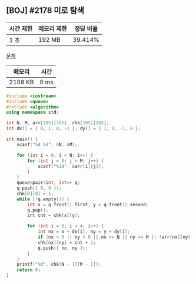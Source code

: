 ## [BOJ] #2178 미로 탐색

| 시간 제한 | 메모리 제한 | 정답 비율 |
| --------- | ----------- | --------- |
| 1 초      | 192 MB      | 39.414%   |

[문제](https://www.acmicpc.net/problem/2178)



| 메모리  | 시간 |
| ------- | ---- |
| 2108 KB | 0 ms |

```c++
#include <iostream>
#include <queue>
#include <algorithm>
using namespace std;

int N, M, arr[105][105], chk[105][105];
int dx[] = { 0, 1, 0, -1 }, dy[] = { 1, 0, -1, 0 };

int main() {
	scanf("%d %d", &N, &M);

	for (int i = 0; i < N; i++) {
		for (int j = 0; j < M; j++) {
			scanf("%1d", &arr[i][j]);
		}
	}
	queue<pair<int, int>> q;
	q.push({ 0, 0 });
	chk[0][0] = 1;
	while (!q.empty()) {
		int x = q.front().first, y = q.front().second;
		q.pop();
		int cnt = chk[x][y];

		for (int i = 0; i < 4; i++) {
			int nx = x + dx[i], ny = y + dy[i];
			if (nx < 0 || ny < 0 || nx >= N || ny >= M || !arr[nx][ny] || chk[nx][ny]) continue;
			chk[nx][ny] = cnt + 1;
			q.push({ nx, ny });
		}
	}
	printf("%d", chk[N - 1][M - 1]);
	return 0;
}
```

